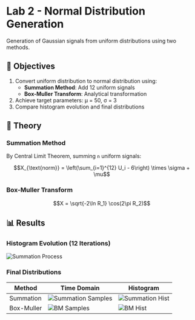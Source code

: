# Lab 2 - Normal Distribution Generation

Generation of Gaussian signals from uniform distributions using two methods.

## 📌 Objectives
1. Convert uniform distribution to normal distribution using:
   - **Summation Method**: Add 12 uniform signals
   - **Box-Muller Transform**: Analytical transformation
2. Achieve target parameters: μ = 50, σ = 3
3. Compare histogram evolution and final distributions

## 🧮 Theory
### Summation Method
By Central Limit Theorem, summing `n` uniform signals:
```math
X_{\text{norm}} = \left(\sum_{i=1}^{12} U_i - 6\right) \times \sigma + \mu
```

### Box-Muller Transform
```math
X = \sqrt{-2\ln R_1} \cos(2\pi R_2)
```

## 📊 Results
### Histogram Evolution (12 Iterations)
![Summation Process](results/summation_histograms.png)

### Final Distributions
| Method | Time Domain | Histogram |
|--------|-------------|-----------|
| Summation | ![Summation Samples](results/method1_results.png) | ![Summation Hist](results/method1_results.png) |
| Box-Muller | ![BM Samples](results/method2_results.png) | ![BM Hist](results/method2_results.png) |
